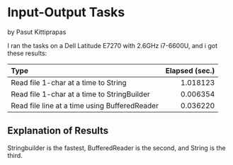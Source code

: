 # Input-Output Tasks
by Pasut Kittiprapas

I ran the tasks on a Dell Latitude E7270 with 2.6GHz i7-6600U, and i got these results:

| Type      | Elapsed (sec.) |
| :------------| -----:|
| Read file 1-char at a time to String       | 1.018123 |
| Read file 1-char at a time to StringBuilder      |   0.006354 |
| Read file line at a time using BufferedReader  |  0.036220 |

## Explanation of Results
Stringbuilder is the fastest, BufferedReader is the second, and String is the third.